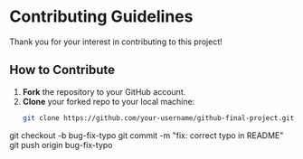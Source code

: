 # Contributing Guidelines

Thank you for your interest in contributing to this project!

## How to Contribute

1. **Fork** the repository to your GitHub account.
2. **Clone** your forked repo to your local machine:
   ```bash
   git clone https://github.com/your-username/github-final-project.git
git checkout -b bug-fix-typo
git commit -m "fix: correct typo in README"
git push origin bug-fix-typo
